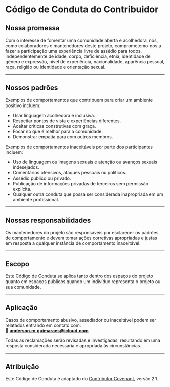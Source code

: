 # Código de Conduta do Contribuidor

## Nossa promessa
Com o interesse de fomentar uma comunidade aberta e acolhedora, nós, como colaboradores e mantenedores deste projeto, comprometemo-nos a fazer a participação uma experiência livre de assédio para todos, independentemente de idade, corpo, deficiência, etnia, identidade de gênero e expressão, nível de experiência, nacionalidade, aparência pessoal, raça, religião ou identidade e orientação sexual.

---

## Nossos padrões
Exemplos de comportamentos que contribuem para criar um ambiente positivo incluem:
- Usar linguagem acolhedora e inclusiva.  
- Respeitar pontos de vista e experiências diferentes.  
- Aceitar críticas construtivas com graça.  
- Focar no que é melhor para a comunidade.  
- Demonstrar empatia para com outros membros.  

Exemplos de comportamentos inaceitáveis por parte dos participantes incluem:
- Uso de linguagem ou imagens sexuais e atenção ou avanços sexuais indesejados.  
- Comentários ofensivos, ataques pessoais ou políticos.  
- Assédio público ou privado.  
- Publicação de informações privadas de terceiros sem permissão explícita.  
- Qualquer outra conduta que possa ser considerada inapropriada em um ambiente profissional.  

---

## Nossas responsabilidades
Os mantenedores do projeto são responsáveis por esclarecer os padrões de comportamento e devem tomar ações corretivas apropriadas e justas em resposta a qualquer instância de comportamento inaceitável.  

---

## Escopo
Este Código de Conduta se aplica tanto dentro dos espaços do projeto quanto em espaços públicos quando um indivíduo representa o projeto ou sua comunidade.  

---

## Aplicação
Casos de comportamento abusivo, assediador ou inaceitável podem ser relatados entrando em contato com:  
📧 **anderson.m.guimaraes@icloud.com**

Todas as reclamações serão revisadas e investigadas, resultando em uma resposta considerada necessária e apropriada às circunstâncias.  

---

## Atribuição
Este Código de Conduta é adaptado do [Contributor Covenant](https://www.contributor-covenant.org), versão 2.1.

